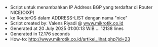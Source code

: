 - Script untuk menambahkan IP Address BGP yang terdaftar di Router NICE(OIXP)
- ke RouterOS dalam ADDRESS-LIST dengan nama "nice"
- Script created by: Valens Riyadi @ www.mikrotik.co.id
- Generated at 20 July 2025 01:00:13 WIB ... 12138 lines
- Generated in 12.176 seconds
- How-to: http://www.mikrotik.co.id/artikel_lihat.php?id=23
